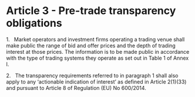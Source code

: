# Article 3 - Pre-trade transparency obligations


1.   Market operators and investment firms operating a trading venue shall make public the range of bid and offer prices and the depth of trading interest at those prices. The information is to be made public in accordance with the type of trading systems they operate as set out in Table 1 of Annex I.

2.   The transparency requirements referred to in paragraph 1 shall also apply to any ‘actionable indication of interest’ as defined in Article 2(1)(33) and pursuant to Article 8 of Regulation (EU) No 600/2014.
